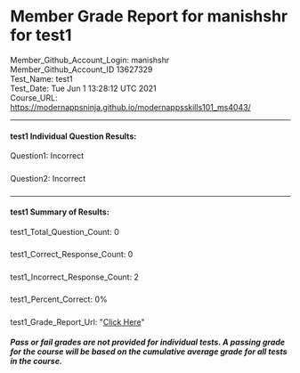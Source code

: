 # Member Grade Report for manishshr for test1  
   
Member_Github_Account_Login: manishshr  
Member_Github_Account_ID 13627329  
Test_Name: test1  
Test_Date: Tue Jun  1 13:28:12 UTC 2021  
Course_URL: https://modernappsninja.github.io/modernappsskills101_ms4043/  
   
---  
#### test1 Individual Question Results:  
Question1: Incorrect  
#####  
Question2: Incorrect  
#####  
---  
#### test1 Summary of Results:  
test1_Total_Question_Count: 0  
#####  
test1_Correct_Response_Count: 0  
#####  
test1_Incorrect_Response_Count: 2  
#####  
test1_Percent_Correct: 0%  
#####  
test1_Grade_Report_Url: "[Click Here](https://github.com/modernappsninjas/manishshr/blob/main/static/userdata/courses/modernappsskills101_ms4043/grade_report.pr49.test1.md)"
##### Pass or fail grades are not provided for individual tests. A passing grade for the course will be based on the cumulative average grade for all tests in the course.  
